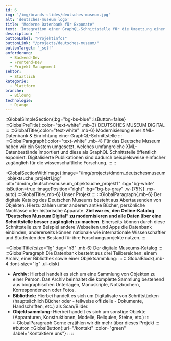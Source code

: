 ```yaml
---
id: 6
img: '/img/brands-slides/deutsches-museum.jpg'
alt: 'deutsches-museum logo'
title: "Moderne Datenbank für Exponate"
text: 'Integration einer GraphQL-Schnittstelle für die Umsetzung einer Exponat-Datenbank. Digitalisierte Publikationen werden dadurch einfacher zugänglich für die wissenschaftliche Forschung.'
description: ''
buttonLabel: "Projektinfos"
buttonLink: "/projects/deutsches-museum/"
buttonTarget: "_self"
anforderung: 
  - Backend-Dev
  - Frontend-Dev
  - Projekt Management
sektor: 
  - Staatlich
kategorie: 
  - Plattform
branche: 
  - Bildung
technologie: 
  - Django
---
```


::GlobalSimpleSection{:bg="bg-bs-blue" :isButton=false}
:::GlobalPreTitle{:color="text-white" .mb-3}
DEUTSCHES MUSEUM DIGITAL
:::
:::GlobalTitle{:color="text-white" .mb-6}
Modernisierung einer XML-Datenbank & Einrichtung einer GraphQL-Schnittstelle
:::
:::GlobalParagraph{:color="text-white" .mb-4}
Für das Deutsche Museum haben wir ein System umgesetzt, welches umfangreiche XML-Datenbestände importiert und diese als GraphQL Schnittstelle öffentlich exponiert. Digitalisierte Publikationen sind dadurch beispielsweise einfacher zugänglich für die wissenschaftliche Forschung.
:::
::

::GlobalSectionWithImage{:image="/img/projects/dmdm_deutschesmuseum_objektsuche_projekt1.jpg" :alt="dmdm_deutschesmuseum_objektsuche_projekt1" :bg="bg-white" :isButton=true :imagePosition="right" :bg="bg-bs-gray" .w-[75%] .mx-auto}
:::GlobalTitle{.mb-6}
Unser Projekt
:::
:::GlobalParagraph{.mb-6}
Der digitale Katalog des Deutschen Museums besteht aus Abertausenden von Objekten. Hierzu zählen unter anderem antike Bücher, persönliche Nachlässe oder historische Apparate. **Ziel war es, den Online-Katalog “Deutsches Museum Digital” zu modernisieren und alle Daten über eine Schnittstelle besser zugänglich zu machen.** Einerseits können durch diese Schnittstelle zum Beispiel andere Webseiten und Apps die Datenbank einbinden, andererseits können nationale wie internationale Wissenschaftler und Studenten den Bestand für ihre Forschungsprojekte nutzen.
:::

:::GlobalTitle{:size="lg" :tag="h3" .mb-6}
Der digitale Museums-Katalog
:::
:::GlobalParagraph
Die Datenbank besteht aus drei Teilbereichen: einem Archiv, einer Bibliothek sowie einer Objektsammlung:
:::
:::GlobalBlock{.mb-4 :font-size="lg" .ul-disk}
- **Archiv:** Hierbei handelt es sich um eine Sammlung von Objekten zu einer Person. Das Archiv beinhaltet die komplette Sammlung bestehend aus biographischen Unterlagen, Manuskripte, Notizbüchern, Korrespondenzen oder Fotos.
- **Bibliothek:** Hierbei handelt es sich um Digitalisate von Schriftstücken (hauptsächlich Bücher oder - teilweise offizielle - Dokumente, Handschriften, etc.) als Scan/Bilder.
- **Objektsammlung:** Hierbei handelt es sich um sonstige Objekte (Apparaturen, Konstruktionen, Modelle, Reliquien, Steine, etc.)
:::
:::GlobalParagraph
Gerne erzählen wir dir mehr über dieses Projekt
:::
#button
::GlobalButton{:url="/kontakt" :color="green" :label="Kontaktiere uns"}
::
::